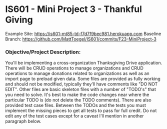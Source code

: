 # IS601 - Mini Project 3 - Thankful Giving
Example Site: https://is601-mt85-td-f7d7f9bec981.herokuapp.com
Baseline Branch: https://github.com/MattToegel/IS601/commits/F23-MiniProject-3 
### Objective/Project Description:
You'll be implementing a cross-organization Thanksgiving Drive application.
There will be CRUD operations to manage organizations and CRUD operations to manage donations related to organizations as well as an import page to preload given data.
Some files are provided as fully working and should not be modified, typically they'll have comments like "DO NOT EDIT".
Other files are basic skeleton files with a number of "TODO's" that you need to solve. It's best to make the code changes near where the particular TODO is (do not delete the TODO comments).
There are also provided test case files.
Between the TODOs and the tests you must implement the missing pieces to get all tests to pass for full credit.
Do not edit any of the test cases except for a caveat I'll mention in another paragraph below.




